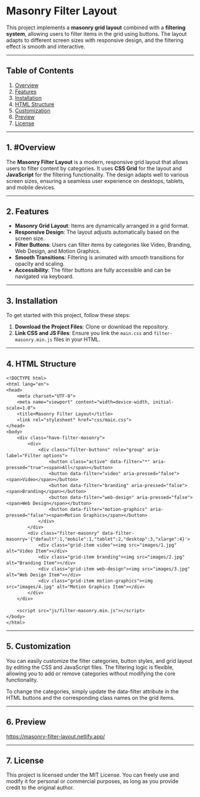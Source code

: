 # Masonry Filter Layout

This project implements a **masonry grid layout** combined with a **filtering system**, allowing users to filter items in the grid using buttons. The layout adapts to different screen sizes with responsive design, and the filtering effect is smooth and interactive.

---

## Table of Contents

1. [Overview](#overview)
2. [Features](#features)
3. [Installation](#installation)
4. [HTML Structure](#html-structure)
5. [Customization](#Customization)
6. [Preview](#Preview)
7. [License](#license)

---

## 1. #Overview

The **Masonry Filter Layout** is a modern, responsive grid layout that allows users to filter content by categories. It uses **CSS Grid** for the layout and **JavaScript** for the filtering functionality. The design adapts well to various screen sizes, ensuring a seamless user experience on desktops, tablets, and mobile devices.

---

## 2. Features

- **Masonry Grid Layout**: Items are dynamically arranged in a grid format.
- **Responsive Design**: The layout adjusts automatically based on the screen size.
- **Filter Buttons**: Users can filter items by categories like Video, Branding, Web Design, and Motion Graphics.
- **Smooth Transitions**: Filtering is animated with smooth transitions for opacity and scaling.
- **Accessibility**: The filter buttons are fully accessible and can be navigated via keyboard.

---

## 3. Installation

To get started with this project, follow these steps:

1. **Download the Project Files**: Clone or download the repository.
2. **Link CSS and JS Files**: Ensure you link the `main.css` and `filter-masonry.min.js` files in your HTML.

---

## 4. HTML Structure

    <!DOCTYPE html>
    <html lang="en">
    <head>
        <meta charset="UTF-8">
        <meta name="viewport" content="width=device-width, initial-scale=1.0">
        <title>Masonry Filter Layout</title>
        <link rel="stylesheet" href="css/main.css">
    </head>
    <body>
        <div class="have-filter-masonry">
            <div>
                <div class="filter-buttons" role="group" aria-label="Filter options">
                    <button class="active" data-filter="*" aria-pressed="true"><span>All</span></button>
                    <button data-filter="video" aria-pressed="false"><span>Video</span></button>
                    <button data-filter="branding" aria-pressed="false"><span>Branding</span></button>
                    <button data-filter="web-design" aria-pressed="false"><span>Web Design</span></button>
                    <button data-filter="motion-graphics" aria-pressed="false"><span>Motion Graphics</span></button>
                </div>
            </div>
            <div class="filter-masonry" data-filter-masonry='{"default":1,"mobile":1,"tablet":2,"desktop":3,"xlarge":4}'>
                <div class="grid-item video"><img src="images/1.jpg" alt="Video Item"></div>
                <div class="grid-item branding"><img src="images/2.jpg" alt="Branding Item"></div>
                <div class="grid-item web-design"><img src="images/3.jpg" alt="Web Design Item"></div>
                <div class="grid-item motion-graphics"><img src="images/4.jpg" alt="Motion Graphics Item"></div>
            </div>
        </div>

        <script src="js/filter-masonry.min.js"></script>
    </body>
    </html>

---

## 5. Customization

You can easily customize the filter categories, button styles, and grid layout by editing the CSS and JavaScript files. The filtering logic is flexible, allowing you to add or remove categories without modifying the core functionality.

To change the categories, simply update the data-filter attribute in the HTML buttons and the corresponding class names on the grid items.

---

## 6. Preview

https://masonry-filter-layout.netlify.app/

---

## 7. License

This project is licensed under the MIT License. You can freely use and modify it for personal or commercial purposes, as long as you provide credit to the original author.
